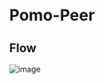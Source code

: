 # Pomo-Peer

## Flow

![image](https://github.com/Logan1x/pomopartners/assets/10944610/efe03112-60bf-49a5-96d4-78f90fdaf83e)
